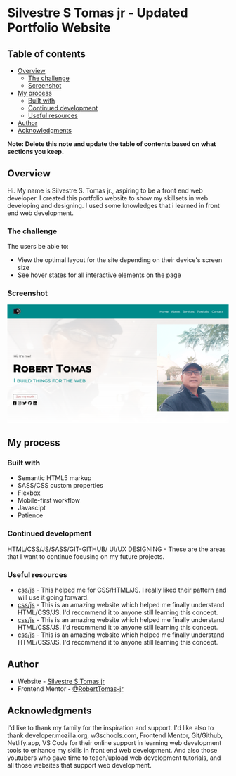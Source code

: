 # Silvestre S Tomas jr - Updated Portfolio Website

## Table of contents

- [Overview](#overview)
  - [The challenge](#the-challenge)
  - [Screenshot](#screenshot)
- [My process](#my-process)
  - [Built with](#built-with)
  - [Continued development](#continued-development)
  - [Useful resources](#useful-resources)
- [Author](#author)
- [Acknowledgments](#acknowledgments)

**Note: Delete this note and update the table of contents based on what sections you keep.**

## Overview

Hi. My name is Silvestre S. Tomas jr., aspiring to be a front end web developer. I created this portfolio website to show my skillsets in web developing and designing. 
I used some knowledges that i learned in front end web development. 

### The challenge

The users be able to:

- View the optimal layout for the site depending on their device's screen size
- See hover states for all interactive elements on the page

### Screenshot

![](/images/Portfolio.png)


## My process

### Built with

- Semantic HTML5 markup
- SASS/CSS custom properties
- Flexbox
- Mobile-first workflow
- Javascipt
- Patience

### Continued development

HTML/CSS/JS/SASS/GIT-GITHUB/ UI/UX DESIGNING - 
These are the areas that I want to continue focusing on my future projects.

### Useful resources

- [css/js](https://www.developer.mozilla.org) - This helped me for CSS/HTML/JS. I really liked their pattern and will use it going forward.
- [css/js](https://www.w3schools.com) - This is an amazing website which helped me finally understand HTML/CSS/JS. I'd recommend it to anyone still learning this concept.
- [css/js](https://www.youtube.com) - This is an amazing website which helped me finally understand HTML/CSS/JS. I'd recommend it to anyone still learning this concept.
- [css/js](https://frontendmentor.io) - This is an amazing website which helped me finally understand HTML/CSS/JS. I'd recommend it to anyone still learning this concept.



## Author

- Website - [Silvestre S Tomas jr](https://silvestrestomasjr.netlify.app)
- Frontend Mentor - [@RobertTomas-jr](https://www.frontendmentor.io/profile/@RobertTomas-jr)


## Acknowledgments

I'd like to thank my family for the inspiration and support. I'd like also to thank developer.mozilla.org, w3schools.com, Frontend Mentor, Git/Github, Netlify.app, VS Code for their online support in learning web development tools to enhance my skills in front end web development. And also those youtubers who gave time to teach/upload web development tutorials, and all those websites that support web development.
